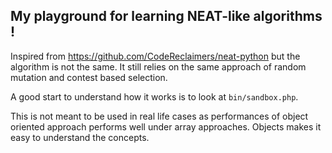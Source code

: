 ## My playground for learning NEAT-like algorithms !

Inspired from https://github.com/CodeReclaimers/neat-python but the
algorithm is not the same. It still relies on the same approach of
random mutation and contest based selection.

A good start to understand how it works is to look at `bin/sandbox.php`.

This is not meant to be used in real life cases as performances of object
oriented approach performs well under array approaches. Objects makes it
easy to understand the concepts.
